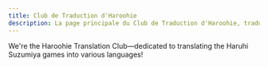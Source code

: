```yaml
---
title: Club de Traduction d'Haroohie
description: La page principale du Club de Traduction d'Haroohie, traducteurs des jeux Haruhi Suzumiya
---
```


We're the Haroohie Translation Club&mdash;dedicated to translating the Haruhi Suzumiya games into various languages!